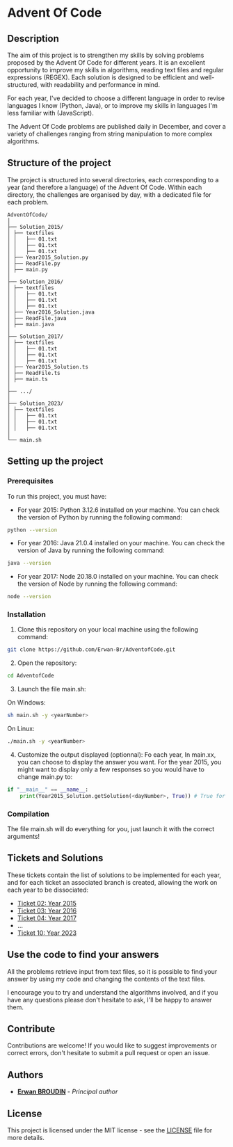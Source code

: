 # Advent Of Code

## Description

The aim of this project is to strengthen my skills by solving problems proposed by the Advent Of Code for different years. It is an excellent opportunity to improve my skills in algorithms, reading text files and regular expressions (REGEX). Each solution is designed to be efficient and well-structured, with readability and performance in mind.

For each year, I've decided to choose a different language in order to revise languages I know (Python, Java), or to improve my skills in languages I'm less familiar with (JavaScript).

The Advent Of Code problems are published daily in December, and cover a variety of challenges ranging from string manipulation to more complex algorithms.

## Structure of the project

The project is structured into several directories, each corresponding to a year (and therefore a language) of the Advent Of Code. Within each directory, the challenges are organised by day, with a dedicated file for each problem.

```
AdventOfCode/
│
├── Solution_2015/
│ ├── textfiles
│ │   ├── 01.txt
│ │   ├── 01.txt
│ │   ├── 01.txt
│ ├── Year2015_Solution.py
│ ├── ReadFile.py
│ ├── main.py
│
├── Solution_2016/
│ ├── textfiles
│ │   ├── 01.txt
│ │   ├── 01.txt
│ │   ├── 01.txt
│ ├── Year2016_Solution.java
│ ├── ReadFile.java
│ ├── main.java
│
├── Solution_2017/
│ ├── textfiles
│ │   ├── 01.txt
│ │   ├── 01.txt
│ │   ├── 01.txt
│ ├── Year2015_Solution.ts
│ ├── ReadFile.ts
│ ├── main.ts
│
├── .../
│
├── Solution_2023/
│ ├── textfiles
│ │   ├── 01.txt
│ │   ├── 01.txt
│ │   ├── 01.txt
│
└── main.sh
```

## Setting up the project

### Prerequisites

To run this project, you must have:
- For year 2015: Python 3.12.6 installed on your machine. You can check the version of Python by running the following command:

```bash
python --version
```

- For year 2016: Java 21.0.4 installed on your machine. You can check the version of Java by running the following command:

```bash
java --version
```

- For year 2017: Node 20.18.0 installed on your machine. You can check the version of Node by running the following command:

```bash
node --version
```

### Installation

1. Clone this repository on your local machine using the following command:

```bash
git clone https://github.com/Erwan-Br/AdventofCode.git
```

2. Open the repository:

```bash
cd AdventofCode
```

3. Launch the file main.sh:

On Windows:
```bash
sh main.sh -y <yearNumber>
```

On Linux:
```bash
./main.sh -y <yearNumber>
```

4. Customize the output displayed (optionnal): Fo each year, In main.xx, you can choose to display the answer you want. For the year 2015, you might want to display only a few responses so you would have to change main.py to:

```python
if "__main__" == __name__:
    print(Year2015_Solution.getSolution(<dayNumber>, True)) # True for Part One, False for Part Two
```

### Compilation

The file main.sh will do everything for you, just launch it with the correct arguments!

## Tickets and Solutions

These tickets contain the list of solutions to be implemented for each year, and for each ticket an associated branch is created, allowing the work on each year to be dissociated:

- [Ticket 02: Year 2015](https://github.com/Erwan-Br/AdventofCode/issues/2)
- [Ticket 03: Year 2016](https://github.com/Erwan-Br/AdventofCode/issues/3)
- [Ticket 04: Year 2017](https://github.com/Erwan-Br/AdventofCode/issues/4)
- ...
- [Ticket 10: Year 2023](https://github.com/Erwan-Br/AdventofCode/issues/10)

## Use the code to find your answers

All the problems retrieve input from text files, so it is possible to find your answer by using my code and changing the contents of the text files.

I encourage you to try and understand the algorithms involved, and if you have any questions please don't hesitate to ask, I'll be happy to answer them.

## Contribute

Contributions are welcome! If you would like to suggest improvements or correct errors, don't hesitate to submit a pull request or open an issue.

## Authors

- **[Erwan BROUDIN](https://github.com/Erwan-Br)** - *Principal author*

## License

This project is licensed under the MIT license - see the [LICENSE](LICENSE) file for more details.
